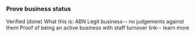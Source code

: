 ### Prove business status

Verified (done)
What this is:
ABN
Legit business-- no judgements against them
Proof of being an active business with staff turnover
link-- learn more
